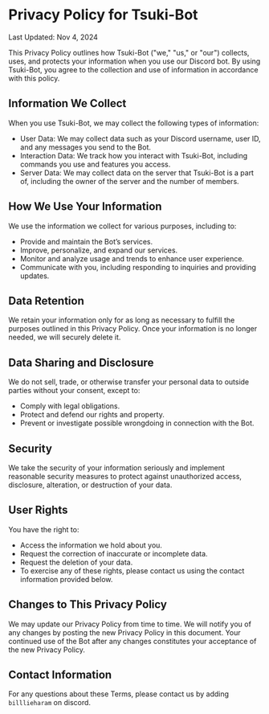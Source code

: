 # Privacy Policy for Tsuki-Bot

Last Updated: Nov 4, 2024

This Privacy Policy outlines how Tsuki-Bot ("we," "us," or "our") collects, uses, and protects your information when you use our Discord bot. By using Tsuki-Bot, you agree to the collection and use of information in accordance with this policy.

## Information We Collect
When you use Tsuki-Bot, we may collect the following types of information:

- User Data: We may collect data such as your Discord username, user ID, and any messages you send to the Bot.
- Interaction Data: We track how you interact with Tsuki-Bot, including commands you use and features you access.
- Server Data: We may collect data on the server that Tsuki-Bot is a part of, including the owner of the server and the number of members. 

## How We Use Your Information
We use the information we collect for various purposes, including to:

- Provide and maintain the Bot’s services.
- Improve, personalize, and expand our services.
- Monitor and analyze usage and trends to enhance user experience.
- Communicate with you, including responding to inquiries and providing updates.

## Data Retention
We retain your information only for as long as necessary to fulfill the purposes outlined in this Privacy Policy. Once your information is no longer needed, we will securely delete it.

## Data Sharing and Disclosure
We do not sell, trade, or otherwise transfer your personal data to outside parties without your consent, except to:

- Comply with legal obligations.
- Protect and defend our rights and property.
- Prevent or investigate possible wrongdoing in connection with the Bot.

## Security
We take the security of your information seriously and implement reasonable security measures to protect against unauthorized access, disclosure, alteration, or destruction of your data.

## User Rights
You have the right to:

- Access the information we hold about you.
- Request the correction of inaccurate or incomplete data.
- Request the deletion of your data.
- To exercise any of these rights, please contact us using the contact information provided below.

## Changes to This Privacy Policy
We may update our Privacy Policy from time to time. We will notify you of any changes by posting the new Privacy Policy in this document. Your continued use of the Bot after any changes constitutes your acceptance of the new Privacy Policy.

## Contact Information
For any questions about these Terms, please contact us by adding `billlieharam` on discord.
